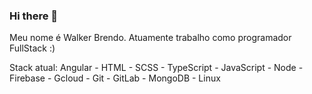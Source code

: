 ### Hi there 👋

Meu nome é Walker Brendo.
Atuamente trabalho como programador FullStack :)

Stack atual: Angular - HTML - SCSS - TypeScript - JavaScript - Node - Firebase - Gcloud - Git - GitLab - MongoDB - Linux
